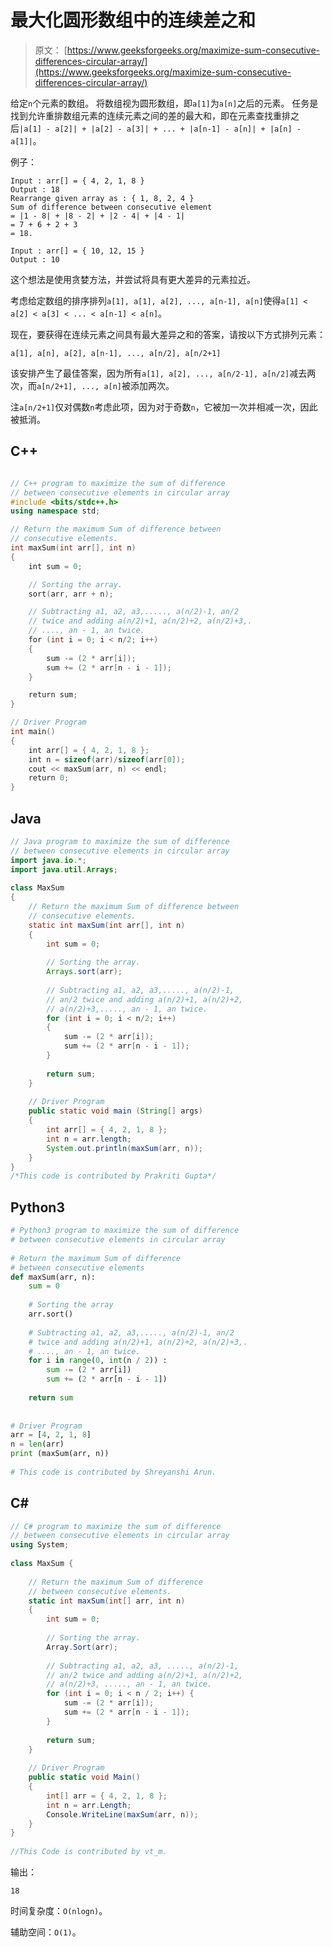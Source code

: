 # 最大化圆形数组中的连续差之和

> 原文： [https://www.geeksforgeeks.org/maximize-sum-consecutive-differences-circular-array/](https://www.geeksforgeeks.org/maximize-sum-consecutive-differences-circular-array/)

给定`n`个元素的数组。 将数组视为圆形数组，即`a[1]`为`a[n]`之后的元素。 任务是找到允许重排数组元素的连续元素之间的差的最大和，即在元素查找重排之后`|a[1] - a[2]| + |a[2] - a[3]| + ... + |a[n-1] - a[n]| + |a[n] - a[1]|`。

例子：

```
Input : arr[] = { 4, 2, 1, 8 }
Output : 18
Rearrange given array as : { 1, 8, 2, 4 }
Sum of difference between consecutive element
= |1 - 8| + |8 - 2| + |2 - 4| + |4 - 1|
= 7 + 6 + 2 + 3
= 18.

Input : arr[] = { 10, 12, 15 }
Output : 10

```



这个想法是使用贪婪方法，并尝试将具有更大差异的元素拉近。

考虑给定数组的排序排列`a[1], a[1], a[2], ..., a[n-1], a[n]`使得`a[1] < a[2] < a[3] < ... < a[n-1] < a[n]`。

现在，要获得在连续元素之间具有最大差异之和的答案，请按以下方式排列元素：

`a[1], a[n], a[2], a[n-1], ..., a[n/2], a[n/2+1]`

该安排产生了最佳答案，因为所有`a[1], a[2], ..., a[n/2-1], a[n/2]`减去两次，而`a[n/2+1], ..., a[n]`被添加两次。

注`a[n/2+1]`仅对偶数`n`考虑此项，因为对于奇数`n`，它被加一次并相减一次，因此被抵消。

## C++ 

```cpp

// C++ program to maximize the sum of difference 
// between consecutive elements in circular array 
#include <bits/stdc++.h> 
using namespace std; 

// Return the maximum Sum of difference between 
// consecutive elements. 
int maxSum(int arr[], int n) 
{ 
    int sum = 0; 

    // Sorting the array. 
    sort(arr, arr + n); 

    // Subtracting a1, a2, a3,....., a(n/2)-1, an/2 
    // twice and adding a(n/2)+1, a(n/2)+2, a(n/2)+3,. 
    // ...., an - 1, an twice. 
    for (int i = 0; i < n/2; i++) 
    { 
        sum -= (2 * arr[i]); 
        sum += (2 * arr[n - i - 1]); 
    } 

    return sum; 
} 

// Driver Program 
int main() 
{ 
    int arr[] = { 4, 2, 1, 8 }; 
    int n = sizeof(arr)/sizeof(arr[0]); 
    cout << maxSum(arr, n) << endl; 
    return 0; 
} 

```

## Java

```java
// Java program to maximize the sum of difference 
// between consecutive elements in circular array 
import java.io.*; 
import java.util.Arrays; 
   
class MaxSum 
{ 
    // Return the maximum Sum of difference between 
    // consecutive elements. 
    static int maxSum(int arr[], int n) 
    { 
        int sum = 0; 
   
        // Sorting the array. 
        Arrays.sort(arr); 
       
        // Subtracting a1, a2, a3,....., a(n/2)-1,  
        // an/2 twice and adding a(n/2)+1, a(n/2)+2,  
        // a(n/2)+3,....., an - 1, an twice. 
        for (int i = 0; i < n/2; i++) 
        { 
            sum -= (2 * arr[i]); 
            sum += (2 * arr[n - i - 1]); 
        } 
       
        return sum; 
    } 
  
    // Driver Program 
    public static void main (String[] args) 
    { 
        int arr[] = { 4, 2, 1, 8 }; 
        int n = arr.length; 
        System.out.println(maxSum(arr, n)); 
    } 
} 
/*This code is contributed by Prakriti Gupta*/
```

## Python3

```py
# Python3 program to maximize the sum of difference 
# between consecutive elements in circular array 
  
# Return the maximum Sum of difference  
# between consecutive elements 
def maxSum(arr, n): 
    sum = 0
  
    # Sorting the array 
    arr.sort() 
  
    # Subtracting a1, a2, a3,....., a(n/2)-1, an/2 
    # twice and adding a(n/2)+1, a(n/2)+2, a(n/2)+3,. 
    # ...., an - 1, an twice. 
    for i in range(0, int(n / 2)) : 
        sum -= (2 * arr[i]) 
        sum += (2 * arr[n - i - 1]) 
  
    return sum
  
  
# Driver Program 
arr = [4, 2, 1, 8] 
n = len(arr) 
print (maxSum(arr, n)) 
  
# This code is contributed by Shreyanshi Arun. 
```

## C#

```cs
// C# program to maximize the sum of difference 
// between consecutive elements in circular array 
using System; 
  
class MaxSum { 
      
    // Return the maximum Sum of difference  
    // between consecutive elements. 
    static int maxSum(int[] arr, int n) 
    { 
        int sum = 0; 
  
        // Sorting the array. 
        Array.Sort(arr); 
  
        // Subtracting a1, a2, a3, ....., a(n/2)-1, 
        // an/2 twice and adding a(n/2)+1, a(n/2)+2, 
        // a(n/2)+3, ....., an - 1, an twice. 
        for (int i = 0; i < n / 2; i++) { 
            sum -= (2 * arr[i]); 
            sum += (2 * arr[n - i - 1]); 
        } 
  
        return sum; 
    } 
  
    // Driver Program 
    public static void Main() 
    { 
        int[] arr = { 4, 2, 1, 8 }; 
        int n = arr.Length; 
        Console.WriteLine(maxSum(arr, n)); 
    } 
} 
  
//This Code is contributed by vt_m. 
```

输出：

```
18
```

时间复杂度：`O(nlogn)`。

辅助空间：`O(1)`。